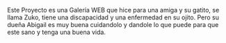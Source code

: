 Este Proyecto es una Galería WEB que hice para una amiga y su gatito, se llama Zuko, tiene una discapacidad y una enfermedad en su ojito. Pero su dueña Abigail es muy buena cuidandolo y dandole lo que puede para que este sano y tenga una buena vida.
